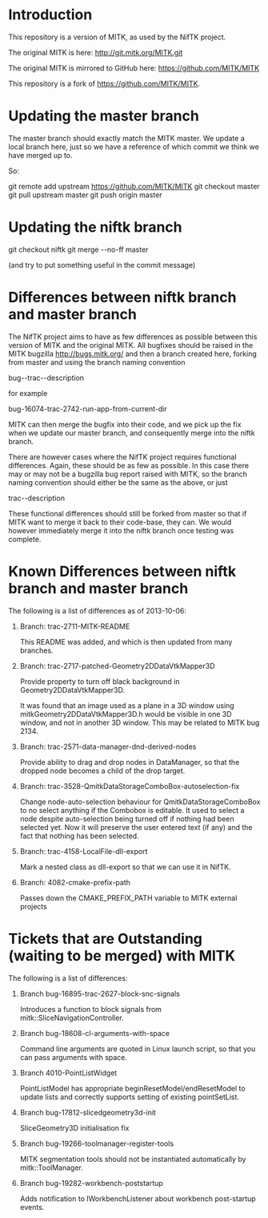 Introduction
============

This repository is a version of MITK, as used by the NifTK project.

The original MITK is here:
http://git.mitk.org/MITK.git

The original MITK is mirrored to GitHub here:
https://github.com/MITK/MITK

This repository is a fork of https://github.com/MITK/MITK.


Updating the master branch
==========================

The master branch should exactly match the MITK master. We update
a local branch here, just so we have a reference of which commit
we think we have merged up to.

So:

git remote add upstream https://github.com/MITK/MITK
git checkout master
git pull upstream master
git push origin master


Updating the niftk branch
=========================

git checkout niftk
git merge --no-ff master

(and try to put something useful in the commit message)


Differences between niftk branch and master branch
==================================================

The NifTK project aims to have as few differences as possible between
this version of MITK and the original MITK. All bugfixes should be 
raised in the MITK bugzilla http://bugs.mitk.org/ and then a branch
created here, forking from master and using the branch naming convention

bug-<MITK bugzilla number>-trac-<trac ticket number>-description

for example

bug-16074-trac-2742-run-app-from-current-dir

MITK can then merge the bugfix into their code, and we pick up the fix
when we update our master branch, and consequently merge into the
niftk branch.

There are however cases where the NifTK project requires functional differences.
Again, these should be as few as possible.  In this case there may or may not
be a bugzilla bug report raised with MITK, so the branch naming convention should
either be the same as the above, or just

trac-<trac ticket number>-description 

These functional differences should still be forked from master so that if MITK 
want to merge it back to their code-base, they can. We would however immediately
merge it into the niftk branch once testing was complete.


Known Differences between niftk branch and master branch
========================================================

The following is a list of differences as of 2013-10-06:

1. Branch: trac-2711-MITK-README

   This README was added, and which is then updated from many branches.

2. Branch: trac-2717-patched-Geometry2DDataVtkMapper3D

   Provide property to turn off black background in Geometry2DDataVtkMapper3D.

   It was found that an image used as a plane in a 3D window using 
   mitkGeometry2DDataVtkMapper3D.h would be visible in one 3D window, and not
   in another 3D window. This may be related to MITK bug 2134. 

3. Branch: trac-2571-data-manager-dnd-derived-nodes

   Provide ability to drag and drop nodes in DataManager, so that
   the dropped node becomes a child of the drop target.

4. Branch: trac-3528-QmitkDataStorageComboBox-autoselection-fix

   Change node-auto-selection behaviour for QmitkDataStorageComboBox to no
   select anything if the Combobox is editable. It used to select a node
   despite auto-selection being turned off if nothing had been selected yet.
   Now it will preserve the user entered text (if any) and the fact that
   nothing has been selected.

5. Branch: trac-4158-LocalFile-dll-export

   Mark a nested class as dll-export so that we can use it in NifTK.

6. Branch: 4082-cmake-prefix-path

   Passes down the CMAKE_PREFIX_PATH variable to MITK external projects


Tickets that are Outstanding (waiting to be merged) with MITK
=============================================================

The following is a list of differences:

1. Branch bug-16895-trac-2627-block-snc-signals

   Introduces a function to block signals from mitk::SliceNavigationController.

2. Branch bug-18608-cl-arguments-with-space

   Command line arguments are quoted in Linux launch script, so that you can pass
   arguments with space.

3. Branch 4010-PointListWidget

   PointListModel has appropriate beginResetModel/endResetModel to update lists and correctly supports setting of existing pointSetList.

4. Branch bug-17812-slicedgeometry3d-init

   SliceGeometry3D initialisation fix

5. Branch bug-19266-toolmanager-register-tools

   MITK segmentation tools should not be instantiated automatically by mitk::ToolManager.

6. Branch bug-19282-workbench-poststartup

   Adds notification to IWorkbenchListener about workbench post-startup events.


